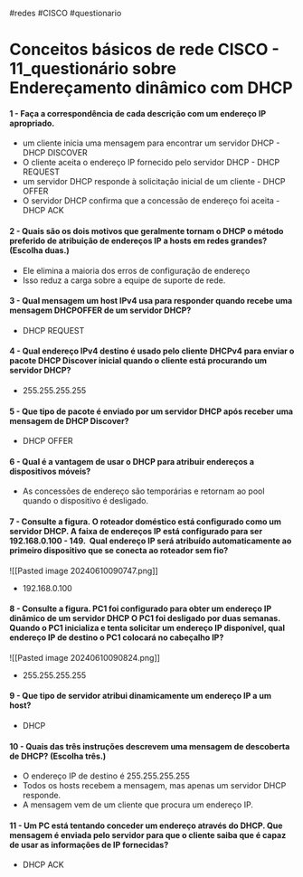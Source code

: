 #redes #CISCO #questionario
# Conceitos básicos de rede CISCO - 11_questionário sobre Endereçamento dinâmico com DHCP

#### 1 - Faça a correspondência de cada descrição com um endereço IP apropriado.

- um cliente inicia uma mensagem para encontrar um servidor DHCP - DHCP DISCOVER
- O cliente aceita o endereço IP fornecido pelo servidor DHCP - DHCP REQUEST
- um servidor DHCP responde à solicitação inicial de um cliente - DHCP OFFER
- O servidor DHCP confirma que a concessão de endereço foi aceita - DHCP ACK

#### 2 - Quais são os dois motivos que geralmente tornam o DHCP o método preferido de atribuição de endereços IP a hosts em redes grandes? (Escolha duas.)

- Ele elimina a maioria dos erros de configuração de endereço
- Isso reduz a carga sobre a equipe de suporte de rede.

#### 3 - Qual mensagem um host IPv4 usa para responder quando recebe uma mensagem DHCPOFFER de um servidor DHCP?

- DHCP REQUEST

#### 4 - Qual endereço IPv4 destino é usado pelo cliente DHCPv4 para enviar o pacote DHCP Discover inicial quando o cliente está procurando um servidor DHCP?

- 255.255.255.255

#### 5 - Que tipo de pacote é enviado por um servidor DHCP após receber uma mensagem de DHCP Discover?

- DHCP OFFER

#### 6 - Qual é a vantagem de usar o DHCP para atribuir endereços a dispositivos móveis?

- As concessões de endereço são temporárias e retornam ao pool quando o dispositivo é desligado.

#### 7 - Consulte a figura. O roteador doméstico está configurado como um servidor DHCP. A faixa de endereços IP está configurado para ser 192.168.0.100 - 149.  Qual endereço IP será atribuído automaticamente ao primeiro dispositivo que se conecta ao roteador sem fio?

![[Pasted image 20240610090747.png]]

 - 192.168.0.100

#### 8 - Consulte a figura. PC1 foi configurado para obter um endereço IP dinâmico de um servidor DHCP O PC1 foi desligado por duas semanas. Quando o PC1 inicializa e tenta solicitar um endereço IP disponível, qual endereço IP de destino o PC1 colocará no cabeçalho IP?

![[Pasted image 20240610090824.png]]

- 255.255.255.255

#### 9 - Que tipo de servidor atribui dinamicamente um endereço IP a um host?

- DHCP

#### 10 - Quais das três instruções descrevem uma mensagem de descoberta de DHCP? (Escolha três.)

- O endereço IP de destino é 255.255.255.255
- Todos os hosts recebem a mensagem, mas apenas um servidor DHCP responde.
- A mensagem vem de um cliente que procura um endereço IP.

#### 11 - Um PC está tentando conceder um endereço através do DHCP. Que mensagem é enviada pelo servidor para que o cliente saiba que é capaz de usar as informações de IP fornecidas?

- DHCP ACK
